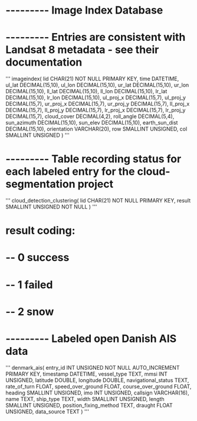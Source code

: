 # --------- Image Index Database
# --------- Entries are consistent with Landsat 8 metadata - see their documentation
'''
imageindex(
	lid CHAR(21) NOT NULL PRIMARY KEY,
	time DATETIME,
	ul_lat DECIMAL(15,10),
	ul_lon DECIMAL(15,10),
	ur_lat DECIMAL(15,10),
	ur_lon DECIMAL(15,10),
	ll_lat DECIMAL(15,10),
	ll_lon DECIMAL(15,10),
	lr_lat DECIMAL(15,10),
	lr_lon DECIMAL(15,10),
	ul_proj_x DECIMAL(15,7),
	ul_proj_y DECIMAL(15,7),
	ur_proj_x DECIMAL(15,7),
	ur_proj_y DECIMAL(15,7),
	ll_proj_x DECIMAL(15,7),
	ll_proj_y DECIMAL(15,7),
	lr_proj_x DECIMAL(15,7),
	lr_proj_y DECIMAL(15,7),
	cloud_cover DECIMAL(4,2),
	roll_angle DECIMAL(5,4),
	sun_azimuth DECIMAL(15,10),
	sun_elev DECIMAL(15,10),
	earth_sun_dist DECIMAL(15,10),
	orientation VARCHAR(20),
	row SMALLINT UNSIGNED,
	col SMALLINT UNSIGNED
)
'''


# --------- Table recording status for each labeled entry for the cloud-segmentation project
'''
cloud_detection_clustering(
	lid CHAR(21) NOT NULL PRIMARY KEY,
	result SMALLINT UNSIGNED NOT NULL
)
'''

# result coding:
# -- 0 success
# -- 1 failed
# -- 2 snow


# --------- Labeled open Danish AIS data
'''
denmark_ais(
	entry_id INT UNSIGNED NOT NULL AUTO_INCREMENT PRIMARY KEY,
	timestamp DATETIME,
	vessel_type TEXT,
	mmsi INT UNSIGNED,
	latitude DOUBLE,
	longitude DOUBLE,
	navigational_status TEXT,
	rate_of_turn FLOAT,
	speed_over_ground FLOAT,
	course_over_ground FLOAT,
	heading SMALLINT UNSIGNED,
	imo INT UNSIGNED,
	callsign VARCHAR(16),
	name TEXT,
	ship_type TEXT,
	width SMALLINT UNSIGNED,
	length SMALLINT UNSIGNED,
	position_fixing_method TEXT,
	draught FLOAT UNSIGNED,
	data_source TEXT
)
'''
